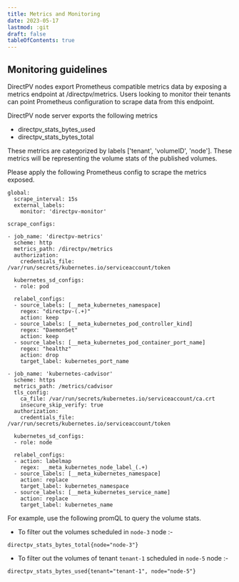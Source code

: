 ```yaml
---
title: Metrics and Monitoring
date: 2023-05-17
lastmod: :git
draft: false
tableOfContents: true
---
```


Monitoring guidelines
----------------------

DirectPV nodes export Prometheus compatible metrics data by exposing a metrics endpoint at /directpv/metrics. Users looking to monitor their tenants can point Prometheus configuration to scrape data from this endpoint.

DirectPV node server exports the following metrics

- directpv_stats_bytes_used
- directpv_stats_bytes_total

These metrics are categorized by labels ['tenant', 'volumeID', 'node']. These metrics will be representing the volume stats of the published volumes.

Please apply the following Prometheus config to scrape the metrics exposed. 

```
global:
  scrape_interval: 15s
  external_labels:
    monitor: 'directpv-monitor'

scrape_configs:

- job_name: 'directpv-metrics'
  scheme: http
  metrics_path: /directpv/metrics
  authorization:
    credentials_file: /var/run/secrets/kubernetes.io/serviceaccount/token

  kubernetes_sd_configs:
  - role: pod

  relabel_configs:
  - source_labels: [__meta_kubernetes_namespace]
    regex: "directpv-(.+)"
    action: keep
  - source_labels: [__meta_kubernetes_pod_controller_kind]
    regex: "DaemonSet"
    action: keep
  - source_labels: [__meta_kubernetes_pod_container_port_name]
    regex: "healthz"
    action: drop
    target_label: kubernetes_port_name

- job_name: 'kubernetes-cadvisor'
  scheme: https
  metrics_path: /metrics/cadvisor
  tls_config:
    ca_file: /var/run/secrets/kubernetes.io/serviceaccount/ca.crt
    insecure_skip_verify: true
  authorization:
    credentials_file: /var/run/secrets/kubernetes.io/serviceaccount/token

  kubernetes_sd_configs:
  - role: node

  relabel_configs:
  - action: labelmap
    regex: __meta_kubernetes_node_label_(.+)
  - source_labels: [__meta_kubernetes_namespace]
    action: replace
    target_label: kubernetes_namespace
  - source_labels: [__meta_kubernetes_service_name]
    action: replace
    target_label: kubernetes_name
```

For example, use the following promQL to query the volume stats.

- To filter out the volumes scheduled in `node-3` node :-

```
directpv_stats_bytes_total{node="node-3"}
```

- To filter out the volumes of tenant `tenant-1` scheduled in `node-5` node :-

```
directpv_stats_bytes_used{tenant="tenant-1", node="node-5"}
```
